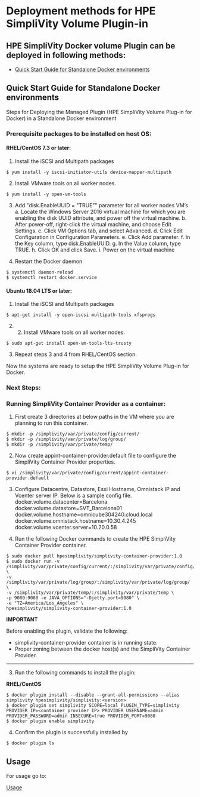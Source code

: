 # Deployment methods for HPE SimpliVity Volume Plugin-in

## HPE SimpliVity Docker volume Plugin can be deployed in following methods:

* [Quick Start Guide for Standalone Docker environments](#docker)

## Quick Start Guide for Standalone Docker environments <a name="docker"></a>

Steps for Deploying the Managed Plugin (HPE SimpliVity Volume Plug-in for Docker) in a Standalone Docker environment

### **Prerequisite packages to be installed on host OS:**

#### RHEL/CentOS 7.3 or later:

1. Install the iSCSI and Multipath packages

```
$ yum install -y iscsi-initiator-utils device-mapper-multipath
```
2. Install VMware tools on all worker nodes.
```
$ yum install -y open-vm-tools
```
3. Add "disk.EnableUUID = "TRUE"" parameter for all worker nodes VM’s
  a.	Locate the Windows Server 2016 virtual machine for which you are enabling the disk UUID attribute, and power off the virtual machine.
  b.	After power-off, right-click the virtual machine, and choose Edit Settings.
  c.	Click VM Options tab, and select Advanced.
  d.	Click Edit Configuration in Configuration Parameters.
  e.	Click Add parameter.
  f.	In the Key column, type disk.EnableUUID.
  g.	In the Value column, type TRUE.
  h.	Click OK and click Save.
  i.	Power on the virtual machine

4. Restart the Docker daemon

```
$ systemctl daemon-reload
$ systemctl restart docker.service
```

#### Ubuntu 18.04 LTS or later:

1. Install the iSCSI and Multipath packages

```
$ apt-get install -y open-iscsi multipath-tools xfsprogs
```

2. 2. Install VMware tools on all worker nodes.
```
$ sudo apt-get install open-vm-tools-lts-trusty
```

3. Repeat steps 3 and 4 from RHEL/CentOS section.

Now the systems are ready to setup the HPE SimpliVity Volume Plug-in for Docker.

### Next Steps:

### Running SimpliVity Container Provider as a container:
1. First create 3 directories at below paths in the VM where you are planning to run this container.
```
$ mkdir -p /simplivity/var/private/config/current/
$ mkdir -p /simplivity/var/private/log/group/
$ mkdir -p /simplivity/var/private/temp/
```
2. Now create appint-container-provider.default file to configure the SimpliVity Container Provider properties.
```
$ vi /simplivity/var/private/config/current/appint-container-provider.default
```   
3. Configure Datacentre, Datastore, Esxi Hostname, Omnistack IP and Vcenter server IP. Below is a sample config file.
   docker.volume.datacenter=Barcelona
   docker.volume.datastore=SVT_Barcelona01
   docker.volume.hostname=omnicube304240.cloud.local
   docker.volume.omnistack.hostname=10.30.4.245
   docker.volume.vcenter.server=10.20.0.58

4. Run the following Docker commands to create the HPE SimpliVity Container Provider container.
```
$ sudo docker pull hpesimplivity/simplivity-container-provider:1.0
$ sudo docker run -v /simplivity/var/private/config/current/:/simplivity/var/private/config/current/ \
-v /simplivity/var/private/log/group/:/simplivity/var/private/log/group/ \
-v /simplivity/var/private/temp/:/simplivity/var/private/temp \
-p 9080:9080 -e JAVA_OPTIONS="-Djetty.port=9080" \
-e "TZ=America/Los_Angeles" \
hpesimplivity/simplivity-container-provider:1.0
```

**IMPORTANT**

Before enabling the plugin, validate the following:

* simplivity-container-provider container is in running state.
* Proper zoning between the docker host(s) and the SimpliVity Container Provider.

---

3. Run the following commands to install the plugin:


**RHEL/CentOS**

```
$ docker plugin install --disable --grant-all-permissions --alias simplivity hpesimplivity/simplivity:<version>
$ docker plugin set simplivity SCOPE=local PLUGIN_TYPE=simplivity PROVIDER_IP=<container_provider_IP> PROVIDER_USERNAME=admin PROVIDER_PASSWORD=admin INSECURE=true PROVIDER_PORT=9080
$ docker plugin enable simplivity
```

4. Confirm the plugin is successfully installed by

```
$ docker plugin ls
```

## Usage <a name="usage"></a>

For usage go to:

[Usage](/docs/usage.md)
